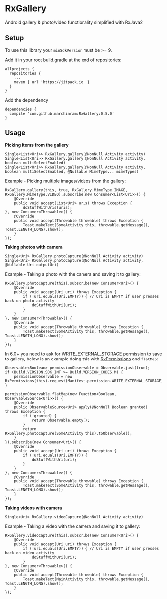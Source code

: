 # RxGallery
Android gallery &amp; photo/video functionality simplified with RxJava2

## Setup
To use this library your `minSdkVersion` must be >= 9.

Add it in your root build.gradle at the end of repositories:

```
allprojects {
  repositories {
    ...
    maven { url 'https://jitpack.io' }
  }
}
```
Add the dependency
```
dependencies {
  compile 'com.github.marchinram:RxGallery:0.5.0'
}
```

## Usage
**__Picking items from the gallery__**

```
Single<List<Uri>> RxGallery.gallery(@NonNull Activity activity)
Single<List<Uri>> RxGallery.gallery(@NonNull Activity activity, boolean multiSelectEnabled)
Single<List<Uri>> RxGallery.gallery(@NonNull Activity activity, boolean multiSelectEnabled, @Nullable MimeType... mimeTypes)
```

Example - Picking multiple images/videos from the gallery:
```
RxGallery.gallery(this, true, RxGallery.MimeType.IMAGE, RxGallery.MimeType.VIDEO).subscribe(new Consumer<List<Uri>>() {
    @Override
    public void accept(List<Uri> uris) throws Exception {
        doStuffWithUris(uris);
}, new Consumer<Throwable>() {
    @Override
    public void accept(Throwable throwable) throws Exception {
        Toast.makeText(SomeActivity.this, throwable.getMessage(), Toast.LENGTH_LONG).show();
    }
});
```
**__Taking photos with camera__**

```
Single<Uri> RxGallery.photoCapture(@NonNull Activity activity)
Single<Uri> RxGallery.photoCapture(@NonNull Activity activity, @Nullable Uri outputUri)
```

Example - Taking a photo with the camera and saving it to gallery:
```
RxGallery.photoCapture(this).subscribe(new Consumer<Uri>() {
    @Override
    public void accept(Uri uri) throws Exception {
        if (!uri.equals(Uri.EMPTY)) { // Uri is EMPTY if user presses back on photo activity
            doStuffWithUri(uri);
        }
    }
}, new Consumer<Throwable>() {
    @Override
    public void accept(Throwable throwable) throws Exception {
        Toast.makeText(SomeActivity.this, throwable.getMessage(), Toast.LENGTH_LONG).show();
    }
});
```
In 6.0+ you need to ask for WRITE_EXTERNAL_STORAGE permission to save to gallery, below is an example doing this with [RxPermissions](https://github.com/tbruyelle/RxPermissions) and `flatMap`:
```
Observable<Boolean> permissionObservable = Observable.just(true);
if (Build.VERSION.SDK_INT >= Build.VERSION_CODES.M) {
    permissionObservable = new RxPermissions(this).request(Manifest.permission.WRITE_EXTERNAL_STORAGE);
}

permissionObservable.flatMap(new Function<Boolean, ObservableSource<Uri>>() {
    @Override
    public ObservableSource<Uri> apply(@NonNull Boolean granted) throws Exception {
        if (!granted) {
            return Observable.empty();
        }
        return RxGallery.photoCapture(SomeActivity.this).toObservable();
    }
}).subscribe(new Consumer<Uri>() {
    @Override
    public void accept(Uri uri) throws Exception {
        if (!uri.equals(Uri.EMPTY)) {
            doStuffWithUri(uri);
        }
    }
}, new Consumer<Throwable>() {
    @Override
    public void accept(Throwable throwable) throws Exception {
        Toast.makeText(SomeActivity.this, throwable.getMessage(), Toast.LENGTH_LONG).show();
    }
});
```
**__Taking videos with camera__**

```
Single<Uri> RxGallery.videoCapture(@NonNull Activity activity)
```

Example - Taking a video with the camera and saving it to gallery:
```
RxGallery.videoCapture(this).subscribe(new Consumer<Uri>() {
    @Override
    public void accept(Uri uri) throws Exception {
        if (!uri.equals(Uri.EMPTY)) { // Uri is EMPTY if user presses back on video activity
            doStuffWithUri(uri);
        }
}, new Consumer<Throwable>() {
    @Override
    public void accept(Throwable throwable) throws Exception {
        Toast.makeText(MainActivity.this, throwable.getMessage(), Toast.LENGTH_LONG).show();
    }
});

